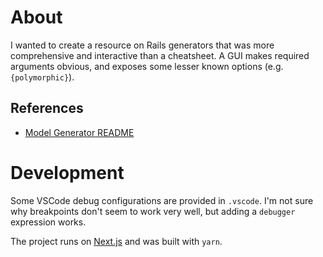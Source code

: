 # About

I wanted to create a resource on Rails generators that was more comprehensive and interactive than
a cheatsheet. A GUI makes required arguments obvious, and exposes some lesser known options (e.g. `{polymorphic}`).

## References

- [Model Generator README](https://github.com/rails/rails/blob/main/railties/lib/rails/generators/rails/model/USAGE)

# Development

Some VSCode debug configurations are provided in `.vscode`. I'm not sure why breakpoints don't seem to work very well, but adding a `debugger` expression works.

The project runs on [Next.js](https://nextjs.org/docs) and was built with `yarn`.
